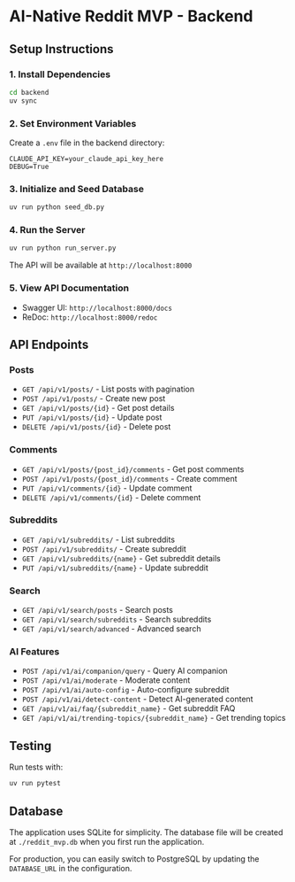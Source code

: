 # AI-Native Reddit MVP - Backend

## Setup Instructions

### 1. Install Dependencies
```bash
cd backend
uv sync
```

### 2. Set Environment Variables
Create a `.env` file in the backend directory:
```env
CLAUDE_API_KEY=your_claude_api_key_here
DEBUG=True
```

### 3. Initialize and Seed Database
```bash
uv run python seed_db.py
```

### 4. Run the Server
```bash
uv run python run_server.py
```

The API will be available at `http://localhost:8000`

### 5. View API Documentation
- Swagger UI: `http://localhost:8000/docs`
- ReDoc: `http://localhost:8000/redoc`

## API Endpoints

### Posts
- `GET /api/v1/posts/` - List posts with pagination
- `POST /api/v1/posts/` - Create new post
- `GET /api/v1/posts/{id}` - Get post details
- `PUT /api/v1/posts/{id}` - Update post
- `DELETE /api/v1/posts/{id}` - Delete post

### Comments
- `GET /api/v1/posts/{post_id}/comments` - Get post comments
- `POST /api/v1/posts/{post_id}/comments` - Create comment
- `PUT /api/v1/comments/{id}` - Update comment
- `DELETE /api/v1/comments/{id}` - Delete comment

### Subreddits
- `GET /api/v1/subreddits/` - List subreddits
- `POST /api/v1/subreddits/` - Create subreddit
- `GET /api/v1/subreddits/{name}` - Get subreddit details
- `PUT /api/v1/subreddits/{name}` - Update subreddit

### Search
- `GET /api/v1/search/posts` - Search posts
- `GET /api/v1/search/subreddits` - Search subreddits
- `GET /api/v1/search/advanced` - Advanced search

### AI Features
- `POST /api/v1/ai/companion/query` - Query AI companion
- `POST /api/v1/ai/moderate` - Moderate content
- `POST /api/v1/ai/auto-config` - Auto-configure subreddit
- `POST /api/v1/ai/detect-content` - Detect AI-generated content
- `GET /api/v1/ai/faq/{subreddit_name}` - Get subreddit FAQ
- `GET /api/v1/ai/trending-topics/{subreddit_name}` - Get trending topics

## Testing

Run tests with:
```bash
uv run pytest
```

## Database

The application uses SQLite for simplicity. The database file will be created at `./reddit_mvp.db` when you first run the application.

For production, you can easily switch to PostgreSQL by updating the `DATABASE_URL` in the configuration.
